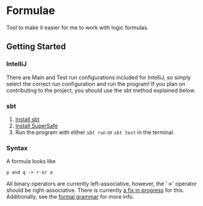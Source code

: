 # Formulae
Tool to make it easier for me to work with logic formulas.

## Getting Started
### IntelliJ
There are Main and Test run configurations included for IntelliJ, so simply select the correct run configuration and run the program!
If you plan on contributing to the project, you should use the sbt method explained below.

### sbt
1. [Install sbt](https://www.scala-sbt.org/1.x/docs/Setup.html)
2. [Install SuperSafe](https://www.scalatest.org/supersafe#installation)
3. Run the program with either `sbt run` or `sbt test` in the terminal.

### Syntax
A formula looks like
```
p and q -> r or a
```
All binary operators are currently left-associative, however, the '->' operator should be right-associative. There is currently [a fix in progress](https://github.com/jaschdoc/logic-formulas/issues/1) for this.
Additionally, see the [formal grammar](src/main/scala/Ast.scala) for more info.
